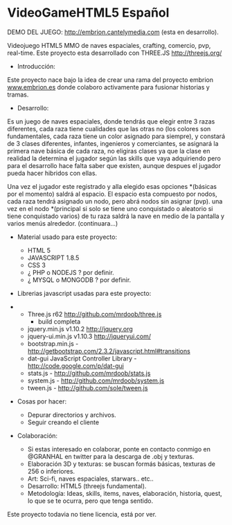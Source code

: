 VideoGameHTML5 Español
======================
DEMO DEL JUEGO: http://embrion.cantelymedia.com (esta en desarrollo).<br>

Videojuego HTML5 MMO de naves espaciales, crafting, comercio, pvp, real-time.
Este proyecto esta desarrollado con THREE.JS http://threejs.org/

- Introducción:

Este proyecto nace bajo la idea de crear una rama del proyecto embrion www.embrion.es donde colaboro activamente para fusionar historias y tramas.

- Desarrollo:

Es un juego de naves espaciales, donde tendrás que elegir entre 3 razas diferentes, cada raza tiene cualidades que las otras no (los colores son fundamentales, cada raza tiene un color asignado para siempre), y constará de 3 clases diferentes, infantes, ingenieros y comerciantes, se asignará la primera nave básica de cada raza, no eligiras clases ya que la clase en realidad la determina el jugador según las skills que vaya adquiriendo pero para el desarrollo hace falta saber que existen, aunque despues el jugador pueda hacer hibridos con ellas.

Una vez el jugador este registrado y alla elegido esas opciones *(básicas por el momento) saldrá al espacio. El espacio esta compuesto por nodos, cada raza tendrá asignado un nodo, pero abrá nodos sin asignar (pvp). una vez en el nodo *(principal si solo se tiene uno conquistado o aleatorio si tiene conquistado varios) de tu raza saldrá la nave en medio de la pantalla y varios menús alrededor. (continuara...)

- Material usado para este proyecto:

  - HTML 5
  - JAVASCRIPT 1.8.5
  - CSS 3
  - ¿ PHP o NODEJS ? por definir.
  - ¿ MYSQL o MONGODB ? por definir.

- Librerias javascript usadas para este proyecto:
- 
  - Three.js r62 http://github.com/mrdoob/three.js
    - build completa
  - jquery.min.js v1.10.2 http://jquery.org
  - jquery-ui.min.js v1.10.3 http://jqueryui.com/
  - bootstrap.min.js - http://getbootstrap.com/2.3.2/javascript.html#transitions
  - dat-gui JavaScript Controller Library - http://code.google.com/p/dat-gui
  - stats.js - http://github.com/mrdoob/stats.js
  - system.js - http://github.com/mrdoob/system.js
  - tween.js - http://github.com/sole/tween.js

- Cosas por hacer:

  - Depurar directorios y archivos.
  - Seguir creando el cliente

- Colaboración:
  - Si estas interesado en colaborar, ponte en contacto conmigo en @GRANHAL en twitter para la descarga de .obj y texturas.
  - Elaboración 3D y texturas: se buscan formás básicas, texturas de 256 o inferiores.
  - Art: Sci-fi, naves espaciales, starwars.. etc..
  - Desarrollo: HTML5 (threejs fundamental).
  - Metodología: Ideas, skills, items, naves, elaboración, historia, quest, lo que se te ocurra, pero que tenga sentido.
  
Este proyecto todavia no tiene licencia, está por ver.
